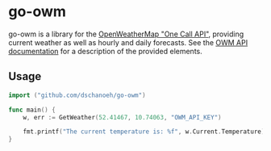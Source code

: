 # go-owm

go-owm is a library for the [OpenWeatherMap "One Call API"](https://openweathermap.org/api/one-call-api), providing current weather as well as hourly and daily forecasts.
See the [OWM API documentation](https://openweathermap.org/api/one-call-api) for a description of the provided elements.

## Usage

``` go
import ("github.com/dschanoeh/go-owm")

func main() {
    w, err := GetWeather(52.41467, 10.74063, "OWM_API_KEY")

    fmt.printf("The current temperature is: %f", w.Current.Temperature)
}
```
